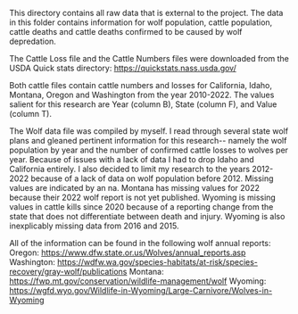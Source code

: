 This directory contains all raw data that is external to the project. The data in this folder contains information for wolf population, cattle population, cattle deaths and cattle deaths confirmed to be caused by wolf depredation. 

The Cattle Loss file and the Cattle Numbers files were downloaded from the USDA Quick stats directory: https://quickstats.nass.usda.gov/

Both cattle files contain cattle numbers and losses for California, Idaho, Montana, Oregon and Washington from the year 2010-2022. The values salient for this research are Year (column B), State (column F), and Value (column T). 

The Wolf data file was compiled by myself. I read through several state wolf plans and gleaned pertinent information for this research-- namely the wolf population by year and the number of confirmed cattle losses to wolves per year. Because of issues with a lack of data I had to drop Idaho and California entirely. I also decided to limit my research to the years 2012-2022 because of a lack of data on wolf population before 2012. Missing values are indicated by an na. Montana has missing values for 2022 because their 2022 wolf report is not yet published. Wyoming is missing values in cattle kills since 2020 because of a reporting change from the state that does not differentiate between death and injury. Wyoming is also inexplicably missing data from 2016 and 2015. 

All of the information can be found in the following wolf annual reports:
Oregon: https://www.dfw.state.or.us/Wolves/annual_reports.asp
Washington: https://wdfw.wa.gov/species-habitats/at-risk/species-recovery/gray-wolf/publications
Montana: https://fwp.mt.gov/conservation/wildlife-management/wolf
Wyoming: https://wgfd.wyo.gov/Wildlife-in-Wyoming/Large-Carnivore/Wolves-in-Wyoming
